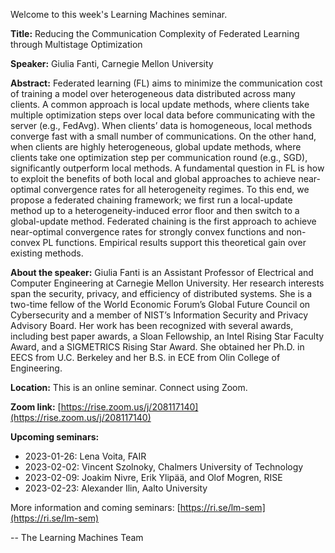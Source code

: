 Welcome to this week's Learning Machines seminar.

**Title:** Reducing the Communication Complexity of Federated Learning through Multistage Optimization

**Speaker:** Giulia Fanti, Carnegie Mellon University

**Abstract:** Federated learning (FL) aims to minimize the communication cost of training a model over heterogeneous data distributed across many clients. A common approach is local update methods, where clients take multiple optimization steps over local data before communicating with the server (e.g., FedAvg). When clients’ data is homogeneous, local methods converge fast with a small number of communications. On the other hand, when clients are highly heterogeneous, global update methods, where clients take one optimization step per communication round (e.g., SGD), significantly outperform local methods. A fundamental question in FL is how to exploit the benefits of both local and global approaches to achieve near-optimal convergence rates for all heterogeneity regimes. To this end, we propose a federated chaining framework; we first run a local-update method up to a heterogeneity-induced error floor and then switch to a global-update method. Federated chaining is the first approach to achieve near-optimal convergence rates for strongly convex functions and non-convex PL functions. Empirical results support this theoretical gain over existing methods.

**About the speaker:** Giulia Fanti is an Assistant Professor of Electrical and Computer Engineering at Carnegie Mellon University. Her research interests span the security, privacy, and efficiency of distributed systems. She is a two-time fellow of the World Economic Forum’s Global Future Council on Cybersecurity and a member of NIST’s Information Security and Privacy Advisory Board. Her work has been recognized with several awards, including best paper awards, a Sloan Fellowship, an Intel Rising Star Faculty Award, and a SIGMETRICS Rising Star Award. She obtained her Ph.D. in EECS from U.C. Berkeley and her B.S. in ECE from Olin College of Engineering.

**Location:** This is an online seminar. Connect using Zoom.

**Zoom link:** [https://rise.zoom.us/j/208117140](https://rise.zoom.us/j/208117140)

**Upcoming seminars:**

* 2023-01-26: Lena Voita, FAIR
* 2023-02-02: Vincent Szolnoky, Chalmers University of Technology
* 2023-02-09: Joakim Nivre, Erik Ylipää, and Olof Mogren, RISE
* 2023-02-23: Alexander Ilin, Aalto University

More information and coming seminars: [https://ri.se/lm-sem](https://ri.se/lm-sem)

-- The Learning Machines Team

